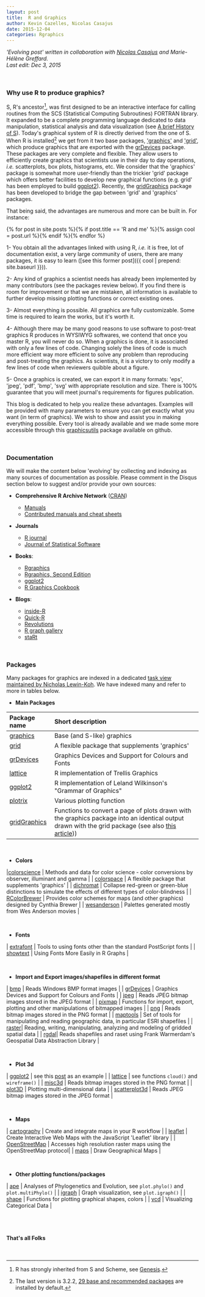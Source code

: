 ```yaml
---
layout: post
title:  R and Graphics
author: Kevin Cazelles, Nicolas Casajus
date: 2015-12-04
categories: Rgraphics
---
```


*'Evolving post' written in collaboration with [Nicolas Casajus](http://nicolascasajus.fr) and Marie-Hélène Greffard.*
<br/>
*Last edit: Dec 3, 2015*

<br/>

### Why use R to produce graphics?

S, R's ancestor[^note1], was first designed to be an interactive interface for calling routines from the SCS (Statistical Computing Subroutines) FORTRAN library. It expanded to be a complete programming language dedicated to data manipulation, statistical analysis and data visualization (see [A brief History of S](http://www.lcg.unam.mx/~lcollado/R/resources/history_of_S.pdf)). Today's graphical system of R is directly derived from the one of S. When R is installed[^note2] we get from it two base packages, ['graphics'](https://stat.ethz.ch/R-manual/R-devel/library/graphics/html/00Index.html) and ['grid'](https://stat.ethz.ch/R-manual/R-devel/library/grid/html/00Index.html), which produce graphics that are exported with the [grDevices](https://stat.ethz.ch/R-manual/R-devel/library/grDevices/html/00Index.html) package. These packages are very complete and flexible. They allow users to efficiently create graphics that scientists use in their day to day operations, *i.e.* scatterplots, box plots, histograms, etc. We consider that the 'graphics' package is somewhat more user-friendly than the trickier 'grid' package which offers better facilities to develop new graphical functions (e.g. grid' has been employed to build [ggplot2](https://cran.r-project.org/web/packages/ggplot2)). Recently, the [gridGraphics](https://journal.r-project.org/archive/2015-1/murrell.pdf) package has been developed to bridge the gap between 'grid' and 'graphics' packages.

That being said, the advantages are numerous and more can be built in. For instance:

{% for post in site.posts %}{% if post.title == 'R and me' %}{% assign cool = post.url %}{% endif %}{% endfor %}

1- You obtain all the advantages linked with using R, *i.e.* it is free, lot of documentation exist, a very large community of users, there are many packages, it is easy to learn ([see this former post]({{ cool | prepend: site.baseurl }})).

2- Any kind of graphics a scientist needs has already been implemented by many contributors (see the packages review below). If you find there is room for improvement or that we are mistaken, all information is available to further develop missing plotting functions or correct existing ones.

3- Almost everything is possible. All graphics are fully customizable. Some time is required to learn the works, but it's worth it.

4- Although there may be many good reasons to use software to post-treat graphics R produces in WYSIWYG softwares, we contend that once you master R, you will never do so. When a graphics is done, it is associated with only a few lines of code. Changing solely the lines of code is much more efficient way more efficient to solve any problem than reproducing and post-treating the graphics. As scientists, it is a victory to only modify a few lines of code when reviewers quibble about a figure.

5- Once a graphics is created, we can export it in many formats: 'eps', 'jpeg', 'pdf', 'bmp', 'svg' with appropriate resolution and size. There is 100% guarantee that you will meet journal's requirements for figures publication.

This blog is dedicated to help you realize these advantages. Examples will be provided with many parameters to ensure you can get exactly what you want (in term of graphics). We wish to show and assist you in making everything possible. Every tool is already available and we made some more accessible through this [graphicsutils](https://github.com/KevCaz/graphicsutils) package available on github.


<br/>

### Documentation

We will make the content below 'evolving' by collecting and indexing as many sources of documentation as possible. Please comment in the Disqus section below to suggest and/or provide your own sources:


- **Comprehensive R Archive Network** ([CRAN](https://cran.r-project.org))
    - [Manuals](https://cran.r-project.org/manuals.html)
    - [Contributed manuals and cheat sheets](https://cran.r-project.org/other-docs.html)

- **Journals**
  - [R journal](https://journal.r-project.org)
  - [Journal of Statistical Software](http://www.jstatsoft.org/index)

- **Books**:
  - [Rgraphics](http://www.e-reading.club/bookreader.php/137370/C486x_APPb.pdf)    
  - [Rgraphics, Second Edition](http://www.amazon.com/Graphics-Second-Edition-Chapman-Series/dp/1439831769)
  - [ggplot2](http://ms.mcmaster.ca/~bolker/misc/ggplot2-book.pdf)
  - [R Graphics Cookbook](http://www.cookbook-r.com/Graphs/)

- **Blogs**:
  - [inside-R](http://www.inside-r.org)
  - [Quick-R](http://www.statmethods.net/about/learningcurve.html)
  - [Revolutions](http://blog.revolutionanalytics.com/about.html)
  - [R graph gallery](http://rgraphgallery.blogspot.ca)
  - [staRt](http://koenbro.blogspot.ca/?expref=next-blog)


<!-- #### Blog/Personnal Pages

- [Paul Murrel](https://www.stat.auckland.ac.nz/~paul/)
- [Hadley Wickham](http://had.co.nz)


#### Github

- [Hadley Wickham](https://github.com/hadley)
- [Paul Murrel](https://github.com/pmur002)
- [David Lawrence Miller](https://github.com/dill)
- [Gábor Csárdi](https://github.com/gaborcsardi)
- [Karthik Ram](https://github.com/karthik) -->


<br/>

### Packages

Many packages for graphics are indexed in a dedicated [task view maintained by Nicholas Lewin-Koh](https://cran.r-project.org/web/views/Graphics.html). We have indexed many and refer to more in tables below.

- **Main Packages**

| Package name | Short description |
|:-------------|:------------------|
| [graphics](https://stat.ethz.ch/R-manual/R-devel/library/graphics/html/00Index.html) | Base (and S-like) graphics  |
| [grid](https://stat.ethz.ch/R-manual/R-devel/library/grid/html/00Index.html) | A flexible package that supplements 'graphics' |
| [grDevices](https://stat.ethz.ch/R-manual/R-devel/library/grDevices/html/00Index.html) | Graphics Devices and Support for Colours and Fonts |
| [lattice](https://cran.r-project.org/web/packages/lattice) | R implementation of Trellis Graphics |
| [ggplot2](https://cran.r-project.org/web/packages/ggplot2) | R implementation of Leland Wilkinson's "Grammar of Graphics"|
| [plotrix](https://cran.r-project.org/web/packages/plotrix) | Various plotting function
| [gridGraphics](https://cran.r-project.org/web/packages/gridGraphics/) | Functions to convert a page of plots drawn with the graphics package into an identical output drawn with the grid package (see also [this article](https://journal.r-project.org/archive/2015-1/murrell.pdf)))

<br/>

- **Colors**

|[colorscience](https://cran.r-project.org/web/packages/colorscience/index.html) | Methods and data for color science - color conversions by observer, illuminant and gamma |
| [colorspace](https://stat.ethz.ch/R-manual/R-devel/library/grid/html/00Index.html) | A flexible package that supplements 'graphics' |
| [dichromat](https://cran.r-project.org/web/packages/dichromat/index.html) | Collapse red-green or green-blue distinctions to simulate the effects of different types of color-blindness |
| [RColorBrewer](https://cran.r-project.org/web/packages/RColorBrewer/index.html) | Provides color schemes for maps (and other graphics) designed by Cynthia Brewer |
| [wesanderson](https://cran.r-project.org/web/packages/wesanderson/) | Palettes generated mostly from Wes Anderson movies |



<br/>

- **Fonts**

| [extrafont](https://cran.r-project.org/web/packages/extrafont/index.html) | Tools to using fonts other than the standard PostScript fonts |
| [showtext](https://cran.r-project.org/web/packages/showtext/index.html) | Using Fonts More Easily in R Graphs |

<br/>

- **Import and Export images/shapefiles in different format**

| [bmp](https://cran.r-project.org/web/packages/bmp/index.html) | Reads Windows BMP format images |
| [grDevices](https://stat.ethz.ch/R-manual/R-devel/library/grDevices/html/00Index.html) | Graphics Devices and Support for Colours and Fonts |
| [jpeg](https://cran.r-project.org/web/packages/jpeg/index.html) | Reads JPEG bitmap images stored in the JPEG format |
| [pixmap](https://cran.r-project.org/web/packages/pixmap/index.html) | Functions for import, export, plotting and other manipulations of bitmapped images |
| [png](https://cran.r-project.org/web/packages/png/index.html) | Reads bitmap images stored in the PNG format |
| [maptools](https://cran.r-project.org/web/packages/png/index.html) | Set of tools for manipulating and reading geographic data, in particular ESRI shapefiles |
| [raster](https://cran.r-project.org/web/packages/raster/index.html)| Reading, writing, manipulating, analyzing and modeling of gridded spatial data |
| [rgdal](https://cran.r-project.org/web/packages/rgdal/index.html)| Reads shapefiles and raset using Frank Warmerdam's Geospatial Data Abstraction Library |

<br/>

- **Plot 3d**

| [ggplot2](https://cran.r-project.org/web/packages/lattice) | see this [post](http://www.r-bloggers.com/3d-plots-with-ggplot2-and-plotly/) as an example |
| [lattice](https://cran.r-project.org/web/packages/lattice) | see functions `cloud()` and `wireframe()` |
| [misc3d](https://cran.r-project.org/web/packages/misc3d/index.html) | Reads bitmap images stored in the PNG format |
| [plot3D](https://cran.r-project.org/web/packages/plot3D/index.html) | Plotting multi-dimensional data |
| [scatterplot3d](https://cran.r-project.org/web/packages/scatterplot3d/index.html) | Reads JPEG bitmap images stored in the JPEG format |

<br/>

- **Maps**

| [cartography](https://cran.r-project.org/web/packages/cartography/index.html) | Create and integrate maps in your R workflow |
| [leaflet](https://cran.r-project.org/web/packages/leaflet/index.html) | Create Interactive Web Maps with the JavaScript 'Leaflet' library |
| [OpenStreetMap](https://cran.r-project.org/web/packages/OpenStreetMap/index.html) | Accesses high resolution raster maps using the OpenStreetMap protocol|
| [maps](https://cran.r-project.org/web/packages/maps/index.html) | Draw Geographical Maps |



<br/>

- **Other plotting functions/packages**

| [ape](https://cran.r-project.org/web/packages/ape/index.html) | Analyses of Phylogenetics and Evolution, see `plot.phylo()` and `plot.multiPhylo()` |
| [igraph](https://cran.r-project.org/web/packages/igraph/index.html) |  Graph visualization, see `plot.igraph()`  |
| [shape](https://cran.r-project.org/web/packages/shape/index.html) | Functions for plotting graphical shapes, colors |
| [vcd](https://cran.r-project.org/web/packages/vcd/index.html) | Visualizing Categorical Data |



<br/>


[^note1]: R has strongly inherited from S and Scheme, see [Genesis](https://cran.r-project.org/doc/html/interface98-paper/paper_1.html).

[^note2]: The last version is 3.2.2, [29 base and recommended packages](https://stat.ethz.ch/R-manual/R-devel/library) are installed by default.

<br/>

#### That's all Folks

<br/>
